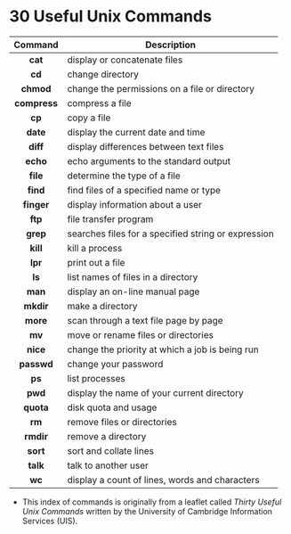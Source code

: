 # 30 Useful Unix Commands

| **Command** | **Description** |
| :-----: | ---------- |
| **cat** | display or concatenate files |
| **cd** | change directory |
| **chmod** | change the permissions on a file or directory |
| **compress** | compress a file |
| **cp** | copy a file |
| **date** | display the current date and time |
| **diff** | display differences between text files |
| **echo** | echo arguments to the standard output |
| **file** | determine the type of a file |
| **find** | find files of a specified name or type |
| **finger** | display information about a user |
| **ftp** | file transfer program |
| **grep** | searches files for a specified string or expression |
| **kill** | kill a process |
| **lpr** | print out a file |
| **ls** | list names of files in a directory |
| **man** | display an on-line manual page |
| **mkdir** | make a directory |
| **more** | scan through a text file page by page |
| **mv** | move or rename files or directories |
| **nice** | change the priority at which a job is being run |
| **passwd** | change your password |
| **ps** | list processes |
| **pwd** | display the name of your current directory |
| **quota** | disk quota and usage |
| **rm** | remove files or directories |
| **rmdir** | remove a directory |
| **sort** | sort and collate lines |
| **talk** | talk to another user |
| **wc** | display a count of lines, words and characters |

* This index of commands is originally from a leaflet called *Thirty Useful Unix Commands* written by the University of Cambridge Information Services (UIS).

